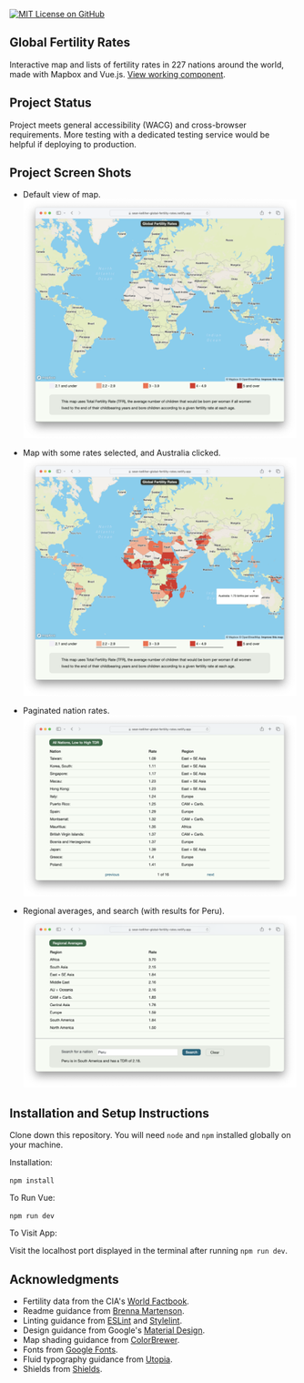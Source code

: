 [![MIT License on GitHub](https://img.shields.io/github/license/seankelliher/global-fertility-rates?style=flat-square)](/LICENSE.txt)
## Global Fertility Rates

Interactive map and lists of fertility rates in 227 nations around the world, made with Mapbox and Vue.js. [View working component](https://sean-kelliher-global-fertility-rates.netlify.app).

## Project Status

Project meets general accessibility (WACG) and cross-browser requirements. More testing with a dedicated testing service would be helpful if deploying to production.

## Project Screen Shots

* Default view of map.
![screen shot of project](/screenshots/global-fertility-rates-screenshot1.png?s=600)

* Map with some rates selected, and Australia clicked.
![screen shot of project](/screenshots/global-fertility-rates-screenshot2.png?s=600)

* Paginated nation rates.
![screen shot of project](/screenshots/global-fertility-rates-screenshot3.png?s=600)

* Regional averages, and search (with results for Peru).
![screen shot of project](/screenshots/global-fertility-rates-screenshot4.png?s=600)

## Installation and Setup Instructions

Clone down this repository. You will need `node` and `npm` installed globally on your machine.

Installation:

`npm install`  

To Run Vue:

`npm run dev`   

To Visit App:

Visit the localhost port displayed in the terminal after running `npm run dev`.

## Acknowledgments

* Fertility data from the CIA's [World Factbook](https://www.cia.gov/the-world-factbook/field/total-fertility-rate/country-comparison/).
* Readme guidance from [Brenna Martenson](https://gist.github.com/martensonbj/6bf2ec2ed55f5be723415ea73c4557c4).
* Linting guidance from [ESLint](https://eslint.org) and [Stylelint](https://stylelint.io).
* Design guidance from Google's [Material Design](https://material.io/design).
* Map shading guidance from [ColorBrewer](https://colorbrewer2.org).
* Fonts from [Google Fonts](https://fonts.google.com).
* Fluid typography guidance from [Utopia](https://utopia.fyi).
* Shields from [Shields](https://shields.io).
